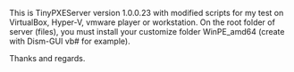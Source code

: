 This is TinyPXEServer version 1.0.0.23 with modified scripts for my test on VirtualBox, Hyper-V, vmware player or workstation.
On the root folder of server (files), you must install your customize folder WinPE_amd64 (create with Dism-GUI vb# for example).

Thanks and regards.

